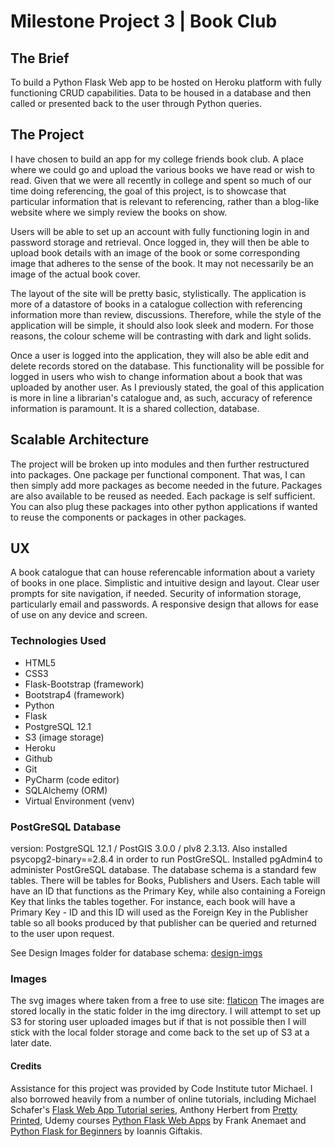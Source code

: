 # Milestone Project 3 | Book Club

## The Brief

To build a Python Flask Web app to be hosted on Heroku platform with fully functioning CRUD capabilities. 
Data to be housed in a database and then called or presented back to the user through Python queries.


## The Project

I have chosen to build an app for my college friends book club. A place where we could go and upload the 
various books we have read or wish to read. Given that we were all recently in college and spent so much of
our time doing referencing, the goal of this project, is to showcase that particular information that is
relevant to referencing, rather than a blog-like website where we simply review the books on show.

Users will be able to set up an account with fully functioning login in and password storage and retrieval.
Once logged in, they will then be able to upload book details with an image of the book or some corresponding
image that adheres to the sense of the book. It may not necessarily be an image of the actual book cover.

The layout of the site will be pretty basic, stylistically. The application is more of a datastore of books
in a catalogue collection with referencing information more than review, discussions. Therefore, while the
style of the application will be simple, it should also look sleek and modern. For those reasons, the colour 
scheme will be contrasting with dark and light solids. 

Once a user is logged into the application, they will also be able edit and delete records stored on the
database. This functionality will be possible for logged in users who wish to change information about a 
book that was uploaded by another user. As I previously stated, the goal of this application is more in line
a librarian's catalogue and, as such, accuracy of reference information is paramount. It is a shared collection,
database.


## Scalable Architecture

The project will be broken up into modules and then further restructured into packages. One package per 
functional component. That was, I can then simply add more packages as become needed in the future.
Packages are also available to be reused as needed. Each package is self sufficient. You can also plug 
these packages into other python applications if wanted to reuse the components or packages in other packages.


## UX

A book catalogue that can house referencable information about a variety of books in one place.
Simplistic and intuitive design and layout.
Clear user prompts for site navigation, if needed.
Security of information storage, particularly email and passwords.
A responsive design that allows for ease of use on any device and screen.


### Technologies Used

* HTML5
* CSS3
* Flask-Bootstrap (framework)
* Bootstrap4 (framework)
* Python
* Flask
* PostgreSQL 12.1
* S3 (image storage)
* Heroku
* Github
* Git
* PyCharm (code editor)
* SQLAlchemy (ORM)
* Virtual Environment (venv)

### PostGreSQL Database

version: PostgreSQL 12.1 / PostGIS 3.0.0 / plv8 2.3.13. Also installed psycopg2-binary==2.8.4 in order 
to run PostGreSQL. Installed pgAdmin4 to administer PostGreSQL database. The database schema is a standard
few tables. There will be tables for Books, Publishers and Users. Each table will have an ID that functions
as the Primary Key, while also containing a Foreign Key that links the tables together. For instance, each
book will have a Primary Key - ID and this ID will used as the Foreign Key in the Publisher table so all
books produced by that publisher can be queried and returned to the user upon request.

See Design Images folder for database schema: [design-imgs](design-imgs/database)

### Images

The svg images where taken from a free to use site: [flaticon](https://www.flaticon.com/)
The images are stored locally in the static folder in the img directory. I will attempt
to set up S3 for storing user uploaded images but if that is not possible then
I will stick with the local folder storage and come back to the set up of S3 at
a later date.

#### Credits

Assistance for this project was provided by Code Institute tutor Michael. I also
borrowed heavily from a number of online tutorials, including Michael Schafer's
[Flask Web App Tutorial series](https://www.youtube.com/watch?v=MwZwr5Tvyxo&t=37s), Anthony Herbert from [Pretty Printed](https://www.youtube.com/watch?v=EnJKHVEzHFw), Udemy courses [Python Flask Web Apps](https://www.udemy.com/course/python-flask-beginners/)
by Frank Anemaet and [Python Flask for Beginners](https://www.udemy.com/course/python-flask-beginners/) by 
Ioannis Giftakis. 
